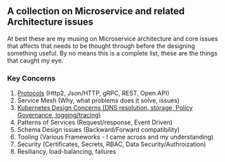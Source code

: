 ## A collection on Microservice and related Architecture issues

At best these are my musing on Microservice architecture and core issues that affects that needs to be thought through before the designing something useful. By no means this is a complete list, these are the things that caught my eye.

### Key Concerns

1. [Protocols](/protocol/h2.md)  (Http2, Json/HTTP, gRPC, REST, Open API)
2. Service Mesh  (Why, what problems does it solve, issues)
3. [Kubernetes Design Concerns (DNS resolution, storage, Policy Governance, logging/tracing)](/k8s/.)
4. Patterns of Services (Request/response, Event Driven)
5. Schema Design issues (Backward/Forward compatibility)
6. Tooling (Various Frameworks - I came across and my understanding)
7. Security (Certificates, Secrets, RBAC, Data Security/Authroization)
8. Resiliancy, load-balancing, failures

<!--
Markdown is a lightweight and easy-to-use syntax for styling your writing. It includes conventions for

```markdown
Syntax highlighted code block

# Header 1
## Header 2
### Header 3

- Bulleted
- List

1. Numbered
2. List

**Bold** and _Italic_ and `Code` text

[Link](url) and ![Image](src)
```

For more details see [Basic writing and formatting syntax](https://docs.github.com/en/github/writing-on-github/getting-started-with-writing-and-formatting-on-github/basic-writing-and-formatting-syntax).

### Jekyll Themes

Your Pages site will use the layout and styles from the Jekyll theme you have selected in your [repository settings](https://github.com/kd303/kd303.github.io/settings/pages). The name of this theme is saved in the Jekyll `_config.yml` configuration file.

### Support or Contact

Having trouble with Pages? Check out our [documentation](https://docs.github.com/categories/github-pages-basics/) or [contact support](https://support.github.com/contact) and we’ll help you sort it out.
-->
